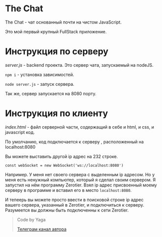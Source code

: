 # The Chat

The Chat - чат основанный почти на чистом JavaScript.

Это мой первый крупный FullStack приложение.



# Инструкция по серверу



*server.js* - backend проекта. Это сервер чата, запускаемый на nodeJS.

`npm i` - установка зависимостей.

`node server.js` - запуск сервера.

Так же, сервер запускается на 8080 порту.


# Инструкция по клиенту

*index.html* - файл серверной части, содержащий в себе и html, и css, и javascript код.

По умолчанию, код подключается к серверу , расположенный на localhost:8080

Вы можете выставить другой ip адрес на 232 строке.

`const webSocket = new WebSocket('ws://localhost:8080')`

Например. У меня нет своего сервера с выделенным ip адресом. Но у меня есть ненужный компьютер, который я сделал своим сервером. Я запустил на нём программу Zerotier. Взял ip адрес присвоенный моему серверу в программе и вставил его в место `localhost:8080`. 

И тепеерь вы можете просто ввести в поисковой строке ip адрес вашего сервера, указанный в Zerotier, и подключиться к серверу. Разумеется вы должны быть подключенны к сети Zerotier.

>Code by Yaga
>
>[Телеграм канал автора](https://t.me/XXXoBy)
